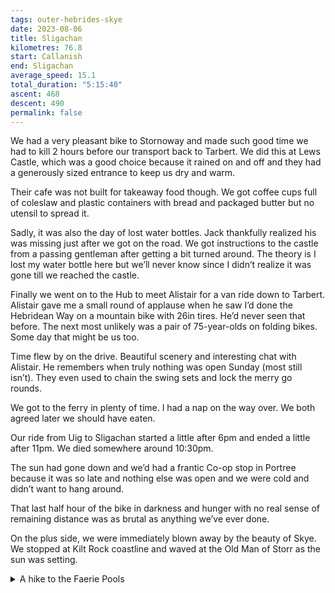 ```yaml
---
tags: outer-hebrides-skye
date: 2023-08-06
title: Sligachan
kilometres: 76.8
start: Callanish
end: Sligachan
average_speed: 15.1
total_duration: "5:15:40"
ascent: 468
descent: 490
permalink: false
---
```


We had a very pleasant bike to Stornoway and made such good time we had to kill 2 hours before our transport back to Tarbert. We did this at Lews Castle, which was a good choice because it rained on and off and they had a generously sized entrance to keep us dry and warm.

Their cafe was not built for takeaway food though. We got coffee cups full of coleslaw and plastic containers with bread and packaged butter but no utensil to spread it.

Sadly, it was also the day of lost water bottles. Jack thankfully realized his was missing just after we got on the road. We got instructions to the castle from a passing gentleman after getting a bit turned around. The theory is I lost my water bottle here but we’ll never know since I didn’t realize it was gone till we reached the castle. 

Finally we went on to the Hub to meet Alistair for a van ride down to Tarbert. Alistair gave me a small round of applause when he saw I’d done the Hebridean Way on a mountain bike with 26in tires. He’d never seen that before. The next most unlikely was a pair of 75-year-olds on folding bikes. Some day that might be us too.

Time flew by on the drive. Beautiful scenery and interesting chat with Alistair. He remembers when truly nothing was open Sunday (most still isn’t). They even used to chain the swing sets and lock the merry go rounds.

We got to the ferry in plenty of time. I had a nap on the way over. We both agreed later we should have eaten.

Our ride from Uig to Sligachan started a little after 6pm and ended a little after 11pm. We died somewhere around 10:30pm.

The sun had gone down and we’d had a frantic Co-op stop in Portree because it was so late and nothing else was open and we were cold and didn’t want to hang around.

That last half hour of the bike in darkness and hunger with no real sense of remaining distance was as brutal as anything we’ve ever done.

On the plus side, we were immediately blown away by the beauty of Skye. We stopped at Kilt Rock coastline and waved at the Old Man of Storr as the sun was setting.

<details class="stack">
<summary>A hike to the Faerie Pools</summary>

Off-bike day activities included an 18km round trip hike from Sligachan Hotel to the Faerie Pools. Another exhausting but rewarding day. We saw no one on the hike there and not too many on the hike back. There are the most amazing hills all around throughout the journey, some grey and menacingly sharp-peaked, others green and pleasantly rounded.

We looped around the far end of the pools first. Moving closer to the car park meant more and more people. It was nice that we found some more secluded spots away from the crowd but really, even a crowd can’t ruin the experience. 

The Faerie Pools are genuinely stunning. Clear water rushing over falls, swirling about in eddies, and pooling invitingly in sheltered coves (yes, a few people were in the water).

10/10. Would highly recommend a visit.
</details>
